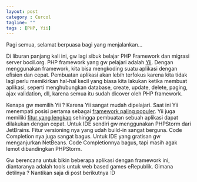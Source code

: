 ```yaml
---
layout: post
category : Curcol
tagline: ""
tags : [PHP, Yii]
---
```


Pagi semua, selamat berpuasa bagi yang menjalankan...

Di liburan panjang kali ini, gw lagi sibuk belajar PHP Framework dan migrasi server bocil.org. PHP framework yang gw pelajari adalah [Yii][1]. Dengan menggunakan framework, kita bisa mengkoding suatu aplikasi dengan efisien dan cepat. Pembuatan aplikasi akan lebih terfokus karena kita tidak lagi perlu memikirkan hal-hal kecil yang biasa kita lakukan ketika membuat aplikasi, seperti menghubungkan database, create, update, delete, paging, ajax validation, dll, karena semua itu sudah dicover oleh PHP framework.

Kenapa gw memilih Yii ? Karena Yii sangat mudah dipelajari. Saat ini Yii menempati posisi pertama sebagai [framework paling populer][2]. Yii juga memiliki [fitur yang lengkap][3] sehingga pembuatan sebuah aplikasi dapat dilakukan dengan cepat. Untuk IDE sendiri gw menggunakan PHPStorm dari JetBrains. Fitur versioning nya yang udah build-in sangat berguna. Code Completion nya juga sangat bagus. Untuk IDE yang gratisan gw menganjurkan NetBeans. Code Completionnya bagus, tapi masih agak lemot dibandingkan PHPStorm.

Gw berencana untuk bikin beberapa aplikasi dengan framework ini, diantaranya adalah tools untuk web based games eRepublik. Gimana detilnya ? Nantikan saja di post berikutnya :D

[1]: http://www.yiiframework.com/
[2]: http://www.phpframeworks.com/top-10-php-frameworks/
[3]: http://www.phpframeworks.com/index.php